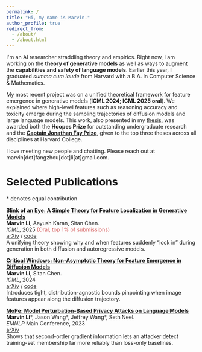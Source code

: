 ```yaml
---
permalink: /
title: "Hi, my name is Marvin."
author_profile: true
redirect_from: 
  - /about/
  - /about.html
---
```


I'm an AI researcher straddling theory and empirics. Right now, I am working on the **theory of generative models** as well as ways to augment the **capabilities and safety of language models**. Earlier this year, I graduated *summa cum laude* from Harvard with a B.A. in Computer Science & Mathematics.

My most recent project was on a unified theoretical framework for feature emergence in generative models (**ICML 2024; ICML 2025 oral**). We explained where high-level features such as reasoning accuracy and toxicity emerge during the sampling trajectories of diffusion models and large language models. This work, also presented in my [thesis](/files/thesis.pdf), was awarded both the **Hoopes Prize** for outstanding undergraduate research and the [**Captain Jonathan Fay Prize**](https://www.radcliffe.harvard.edu/news-and-ideas/harvard-radcliffe-institute-awards-2025-fay-prizes-for-outstanding-theses-of-graduating-class), given to the top three theses across all disciplines at Harvard College.

I love meeting new people and chatting. Please reach out at marvin[dot]fangzhou[dot]li[at]gmail.com.


# Selected Publications  
\* denotes equal contribution

**[Blink of an Eye: A Simple Theory for Feature Localization in Generative Models](https://ar5iv.org/abs/2502.00921)**  
**Marvin Li**, Aayush Karan, Sitan Chen.  
*ICML*, 2025 <span style="color:#d55e5e;">(Oral, top 1% of submissions)</span>  
[arXiv](https://ar5iv.org/abs/2502.00921) / [code](https://github.com/marvinfli/critical-windows-lm)  
A unifying theory showing why and when features suddenly “lock in” during generation in both diffusion and autoregressive models.  

**[Critical Windows: Non-Asymptotic Theory for Feature Emergence in Diffusion Models](https://ar5iv.org/abs/2403.01633)**  
**Marvin Li**, Sitan Chen.  
*ICML*, 2024 \
[arXiv](https://ar5iv.org/abs/2403.01633) / [code](https://github.com/marvinli-harvard/critical-windows) \
Introduces tight, distribution-agnostic bounds pinpointing when image features appear along the diffusion trajectory.  


**[MoPe: Model Perturbation-Based Privacy Attacks on Language Models](https://aclanthology.org/2023.emnlp-main.842)**  
**Marvin Li**\*, Jason Wang\*, Jeffrey Wang\*, Seth Neel.  
*EMNLP* Main Conference, 2023 \
[arXiv](https://arxiv.org/abs/2310.14369)\
Shows that second-order gradient information lets an attacker detect training-set membership far more reliably than loss-only baselines.  

